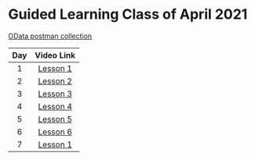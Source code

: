 # Guided Learning Class of April 2021

[OData postman collection][postman]


|Day|Video Link|
|:--:|:--:|
|1|[Lesson 1][d1v]|
|2|[Lesson 2][d2v]|
|3|[Lesson 3][d3v]|
|4|[Lesson 4][d4v]|
|5|[Lesson 5][d5v]|
|6|[Lesson 6][d6v]|
|7|[Lesson 1][d1v]|
<!--
|8|[Lesson 1][d1v]|
  -->




<!-- Named Links -->

[d1v]:https://creatio-global.zoom.us/rec/play/Jhp36linrUbaHS-a16qt6qzXVOaHlB-vZM_9DsgmiJuCSkgBEd9gqJhvOyHVXCFJj6kXFV-V0QnmIEq7.15hbAT18evgyXlCc
[d2v]:https://creatio-global.zoom.us/rec/share/7g-FgKvEhMv6FohnGnd8thrxBgt8zTE7Xq-qkvtfmC_v5Cjt1reWwMKlZO1iL_GG.iUCBlrvgmJ3drctS
[d3v]:https://creatio-global.zoom.us/rec/share/TOp4Fy9sP_N6RnsFZcfBs2yPA-MxWArX9-8XoGeVNHi_j_vxSigvsIyuwyuRsf3i.NEXFQO0s4bTeenz5?startTime=1619100018000
[d4v]:https://creatio-global.zoom.us/rec/share/8KD1u-3wYiI0OrDBaFRsfS5kiaOCzQrCUzn11OxADpE38i99K0GsveNJIHoAsRQV.TynUjxZ5NEYx1Wy0
[d5v]:https://creatio-global.zoom.us/rec/share/NBuwsll58rGCMlxz8qfwq5AERKNcZOmB0NCEs5YNjT453YOBVRwQkpYhWhDiOeA.ZAJNcz14DjN19Mb3?startTime=1619445537000
[d6v]:https://creatio-global.zoom.us/rec/share/8TRtuGsFrTjwyKwUGcA5QFLqcH8vOHSXrSOiBthITCj4CN04aWBINKv5cL-PdV8g.An8UAwnhxNZm6ngM
[d7v]:https://creatio-global.zoom.us/rec/share/HmPBCA3zZ6A2cjIbPOVpadQ7eeSbf25BWP5NntVrExcXaChoKJbUfR36idgg8DkE.koXzMhHOO0_UNt_Z


<!-- Articles -->
[postman]: https://documenter.getpostman.com/view/10204500/SztHX5Qb?version=latest#836ee1e5-df3d-49b6-ab4f-cb4f829ba65d